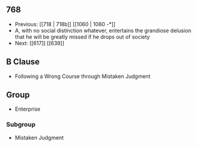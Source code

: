 ## 768
- Previous: [[718 | 718b]] [[1060 | 1060 -*]] 
- A, with no social distinction whatever, entertains the grandiose delusion that he will be greatly missed if he drops out of society
- Next: [[617]] [[639]] 

## B Clause
- Following a Wrong Course through Mistaken Judgment

## Group
- Enterprise

### Subgroup
- Mistaken Judgment

